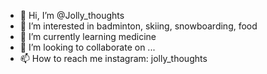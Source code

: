 - 👋 Hi, I’m @Jolly_thoughts
- 👀 I’m interested in badminton, skiing, snowboarding, food
- 🌱 I’m currently learning medicine
- 💞️ I’m looking to collaborate on ...
- 📫 How to reach me instagram: jolly_thoughts

<!---
Jollythoughts/Jollythoughts is a ✨ special ✨ repository because its `README.md` (this file) appears on your GitHub profile.
You can click the Preview link to take a look at your changes.
--->
